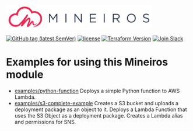 [<img src="https://raw.githubusercontent.com/mineiros-io/brand/3bffd30e8bdbbde32c143e2650b2faa55f1df3ea/mineiros-primary-logo.svg" width="400"/>][homepage]

[![GitHub tag (latest SemVer)][badge-semver]][releases-github]
[![license][badge-license]][apache20]
[![Terraform Version][badge-terraform]][releases-terraform]
[![Join Slack][badge-slack]][slack]

# Examples for using this Mineiros module

- [examples/python-function] Deploys a simple Python function to AWS Lambda.
- [examples/s3-complete-example] Creates a S3 bucket and uploads a deployment package as an object to it. Deploys a
  Lambda Function that uses the S3 Object as a deployment package. Creates a Lambda alias and permissions for SNS.

<!-- References -->
[examples/python-function]: https://github.com/mineiros-io/terraform-aws-lambda-function/blob/master/examples/python-function
[examples/s3-complete-example]: https://github.com/mineiros-io/terraform-aws-lambda-function/blob/master/examples/s3-complete-example

[homepage]: https://mineiros.io/?ref=terraform-aws-lambda-function

[badge-license]: https://img.shields.io/badge/license-Apache%202.0-brightgreen.svg
[badge-terraform]: https://img.shields.io/badge/terraform-1.x%20|%200.15%20|%200.14%20|%200.13%20|%200.12.20+-623CE4.svg?logo=terraform
[badge-slack]: https://img.shields.io/badge/slack-@mineiros--community-f32752.svg?logo=slack
[badge-semver]: https://img.shields.io/github/v/tag/mineiros-io/terraform-aws-lambda-function.svg?label=latest&sort=semver

[releases-github]: https://github.com/mineiros-io/terraform-aws-lambda-function/releases
[releases-terraform]: https://github.com/hashicorp/terraform/releases
[apache20]: https://opensource.org/licenses/Apache-2.0
[slack]: https://join.slack.com/t/mineiros-community/shared_invite/zt-ehidestg-aLGoIENLVs6tvwJ11w9WGg
